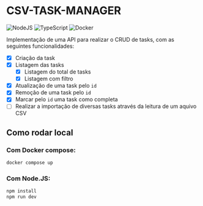 # CSV-TASK-MANAGER
![NodeJS](https://img.shields.io/badge/node.js-6DA55F?style=for-the-badge&logo=node.js&logoColor=white)
![TypeScript](https://img.shields.io/badge/typescript-%23007ACC.svg?style=for-the-badge&logo=typescript&logoColor=white)
![Docker](https://img.shields.io/badge/docker-%230db7ed.svg?style=for-the-badge&logo=docker&logoColor=white)

Implementação de uma API para realizar o CRUD de tasks, com as seguintes funcionalidades:

- [X] Criação da task
- [X] Listagem das tasks
    - [X] Listagem do total de tasks
    - [X] Listagem com filtro
- [X] Atualização de uma task pelo `id`
- [X] Remoção de uma task pelo `id`
- [X] Marcar pelo `id` uma task como completa
- [ ] Realizar a importação de diversas tasks através da leitura de um aquivo CSV

## Como rodar local

### Com Docker compose:
```bash
docker compose up
```

### Com Node.JS:
```bash
npm install
npm run dev
```
